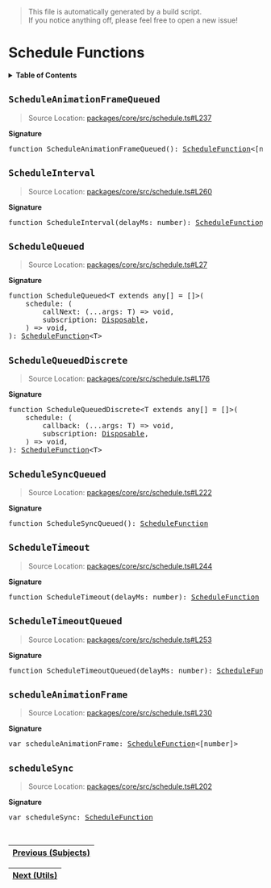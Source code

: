 > This file is automatically generated by a build script.<br>If you notice anything off, please feel free to open a new issue!

# Schedule Functions

<details><summary><b>Table of Contents</b></summary><br>

1. [<code>ScheduleAnimationFrameQueued</code>](#ScheduleAnimationFrameQueued)
2. [<code>ScheduleInterval</code>](#ScheduleInterval)
3. [<code>ScheduleQueued</code>](#ScheduleQueued)
4. [<code>ScheduleQueuedDiscrete</code>](#ScheduleQueuedDiscrete)
5. [<code>ScheduleSyncQueued</code>](#ScheduleSyncQueued)
6. [<code>ScheduleTimeout</code>](#ScheduleTimeout)
7. [<code>ScheduleTimeoutQueued</code>](#ScheduleTimeoutQueued)
8. [<code>scheduleAnimationFrame</code>](#scheduleAnimationFrame)
9. [<code>scheduleSync</code>](#scheduleSync)</details>

## <a name="ScheduleAnimationFrameQueued"></a><code>ScheduleAnimationFrameQueued</code>

> Source Location: [packages\/core\/src\/schedule.ts#L237](..\/packages\/core\/src\/schedule.ts#L237)

<b>Signature</b>

<pre>function ScheduleAnimationFrameQueued(): <a href="01-00-api-basics.md#ScheduleFunction">ScheduleFunction</a>&lt;[number]&gt;</pre>

## <a name="ScheduleInterval"></a><code>ScheduleInterval</code>

> Source Location: [packages\/core\/src\/schedule.ts#L260](..\/packages\/core\/src\/schedule.ts#L260)

<b>Signature</b>

<pre>function ScheduleInterval(delayMs: number): <a href="01-00-api-basics.md#ScheduleFunction">ScheduleFunction</a></pre>

## <a name="ScheduleQueued"></a><code>ScheduleQueued</code>

> Source Location: [packages\/core\/src\/schedule.ts#L27](..\/packages\/core\/src\/schedule.ts#L27)

<b>Signature</b>

<pre>function ScheduleQueued&lt;T extends any[] = []&gt;(<br>    schedule: (<br>        callNext: (...args: T) =&gt; void,<br>        subscription: <a href="01-00-api-basics.md#Disposable-Interface">Disposable</a>,<br>    ) =&gt; void,<br>): <a href="01-00-api-basics.md#ScheduleFunction">ScheduleFunction</a>&lt;T&gt;</pre>

## <a name="ScheduleQueuedDiscrete"></a><code>ScheduleQueuedDiscrete</code>

> Source Location: [packages\/core\/src\/schedule.ts#L176](..\/packages\/core\/src\/schedule.ts#L176)

<b>Signature</b>

<pre>function ScheduleQueuedDiscrete&lt;T extends any[] = []&gt;(<br>    schedule: (<br>        callback: (...args: T) =&gt; void,<br>        subscription: <a href="01-00-api-basics.md#Disposable-Interface">Disposable</a>,<br>    ) =&gt; void,<br>): <a href="01-00-api-basics.md#ScheduleFunction">ScheduleFunction</a>&lt;T&gt;</pre>

## <a name="ScheduleSyncQueued"></a><code>ScheduleSyncQueued</code>

> Source Location: [packages\/core\/src\/schedule.ts#L222](..\/packages\/core\/src\/schedule.ts#L222)

<b>Signature</b>

<pre>function ScheduleSyncQueued(): <a href="01-00-api-basics.md#ScheduleFunction">ScheduleFunction</a></pre>

## <a name="ScheduleTimeout"></a><code>ScheduleTimeout</code>

> Source Location: [packages\/core\/src\/schedule.ts#L244](..\/packages\/core\/src\/schedule.ts#L244)

<b>Signature</b>

<pre>function ScheduleTimeout(delayMs: number): <a href="01-00-api-basics.md#ScheduleFunction">ScheduleFunction</a></pre>

## <a name="ScheduleTimeoutQueued"></a><code>ScheduleTimeoutQueued</code>

> Source Location: [packages\/core\/src\/schedule.ts#L253](..\/packages\/core\/src\/schedule.ts#L253)

<b>Signature</b>

<pre>function ScheduleTimeoutQueued(delayMs: number): <a href="01-00-api-basics.md#ScheduleFunction">ScheduleFunction</a></pre>

## <a name="scheduleAnimationFrame"></a><code>scheduleAnimationFrame</code>

> Source Location: [packages\/core\/src\/schedule.ts#L230](..\/packages\/core\/src\/schedule.ts#L230)

<b>Signature</b>

<pre>var scheduleAnimationFrame: <a href="01-00-api-basics.md#ScheduleFunction">ScheduleFunction</a>&lt;[number]&gt;</pre>

## <a name="scheduleSync"></a><code>scheduleSync</code>

> Source Location: [packages\/core\/src\/schedule.ts#L202](..\/packages\/core\/src\/schedule.ts#L202)

<b>Signature</b>

<pre>var scheduleSync: <a href="01-00-api-basics.md#ScheduleFunction">ScheduleFunction</a></pre><br>

| [Previous \(Subjects\)](01-03-api-subjects.md#readme) |
| --- |

<div align="right">

| [Next \(Utils\)](01-05-api-utils.md#readme) |
| --- |
</div>
